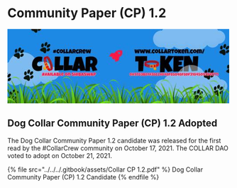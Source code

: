 # Community Paper (CP) 1.2

![](<../../../.gitbook/assets/image (1) (1).png>)

## Dog Collar Community Paper (CP) 1.2 Adopted

The Dog Collar Community Paper 1.2 candidate was released for the first read by the #CollarCrew community on October 17, 2021.  The COLLAR DAO voted to adopt on October 21, 2021.

{% file src="../../../.gitbook/assets/Collar CP 1.2.pdf" %}
Dog Collar Community Paper (CP) 1.2 Candidate
{% endfile %}
